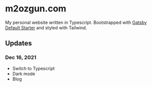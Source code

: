 # m2ozgun.com

My personal website written in Typescript. Bootstrapped with [Gatsby Default Starter](https://www.gatsbyjs.com/starters/gatsbyjs/gatsby-starter-default) and styled with Tailwind.


## Updates

### Dec 16, 2021
- Switch to Typescript
- Dark mode
- Blog